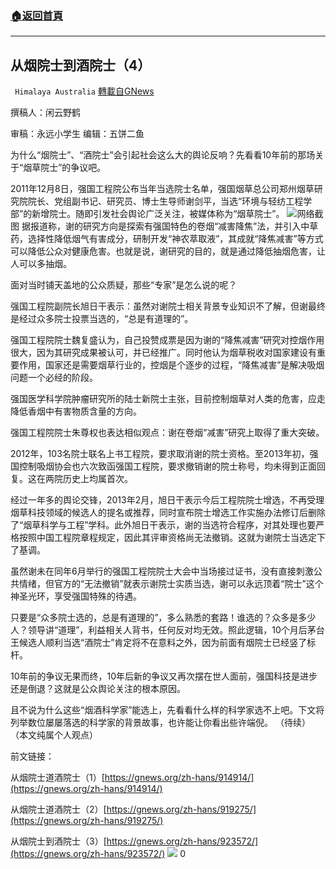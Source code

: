 ###  [:house:返回首頁](https://github.com/ourhimalayas/txt)
---

## 从烟院士到酒院士（4）
` Himalaya Australia` [轉載自GNews](https://gnews.org/zh-hans/929721/)

撰稿人：闲云野鹤

审稿：永远小学生 编辑：五饼二鱼

为什么“烟院士”、“酒院士”会引起社会这么大的舆论反响？先看看10年前的那场关于“烟草院士”的争议吧。

2011年12月8日，强国工程院公布当年当选院士名单，强国烟草总公司郑州烟草研究院院长、党组副书记、研究员、博士生导师谢剑平，当选“环境与轻纺工程学部”的新增院士。随即引发社会舆论广泛关注，被媒体称为“烟草院士”。
![]()![](https://gnews.org/wp-content/uploads/2021/02/16141298561.png)网络截图
据报道称，谢的研究方向是探索有强国特色的卷烟“减害降焦”法，并引入中草药，选择性降低烟气有害成分，研制开发“神农萃取液”，其成就“降焦减害”等方式可以降低公众对健康危害。也就是说，谢研究的目的，就是通过降低抽烟危害，让人可以多抽烟。

面对当时铺天盖地的公众质疑，那些“专家”是怎么说的呢？

强国工程院副院长旭日干表示：虽然对谢院士相关背景专业知识不了解，但谢最终是经过众多院士投票当选的，“总是有道理的”。

强国工程院院士魏复盛认为，自己投赞成票是因为谢的“降焦减害”研究对控烟作用很大，因为其研究成果被认可，并已经推广。同时他认为烟草税收对国家建设有重要作用，国家还是需要烟草行业的，控烟是个逐步的过程，“降焦减害”是解决吸烟问题一个必经的阶段。

强国医学科学院肿瘤研究所的陆士新院士主张，目前控制烟草对人类的危害，应走降低香烟中有害物质含量的方向。

强国工程院院士朱尊权也表达相似观点：谢在卷烟“减害”研究上取得了重大突破。

2012年，103名院士联名上书工程院，要求取消谢的院士资格。至2013年初，强国控制吸烟协会也六次致函强国工程院，要求撤销谢的院士称号，均未得到正面回复。这在两院历史上均属首次。

经过一年多的舆论交锋，2013年2月，旭日干表示今后工程院院士增选，不再受理烟草科技领域的候选人的提名或推荐，同时宣布院士增选工作实施办法修订后删除了“烟草科学与工程”学科。此外旭日干表示，谢的当选符合程序，对其处理也要严格按照中国工程院章程规定，因此其评审资格尚无法撤销。这就为谢院士当选定下了基调。

虽然谢未在同年6月举行的强国工程院院士大会中当场接过证书，没有直接刺激公共情绪，但官方的“无法撤销”就表示谢院士实质当选，谢可以永远顶着“院士”这个神圣光环，享受强国特殊的待遇。

只要是“众多院士选的，总是有道理的”，多么熟悉的套路！谁选的？众多是多少人？领导讲“道理”，利益相关人背书，任何反对均无效。照此逻辑，10个月后茅台王候选人顺利当选“酒院士”肯定将不在意料之外，因为前面有烟院士已经竖了标杆。

10年前的争议无果而终，10年后新的争议又再次摆在世人面前，强国科技是进步还是倒退？这就是公众舆论关注的根本原因。

且不说为什么这些“烟酒科学家”能选上，先看看什么样的科学家选不上吧。下文将列举数位屡屡落选的科学家的背景故事，也许能让你看出些许端倪。
（待续）
（本文纯属个人观点）

前文链接：

从烟院士道酒院士（1）[https://gnews.org/zh-hans/914914/](https://gnews.org/zh-hans/914914/)

从烟院士道酒院士（2）[https://gnews.org/zh-hans/919275/](https://gnews.org/zh-hans/919275/)

从烟院士到酒院士（3）[https://gnews.org/zh-hans/923572/](https://gnews.org/zh-hans/923572/)
![]()![](https://gnews.org/wp-content/uploads/2021/02/1-澳喜Logo.jpeg)
0
